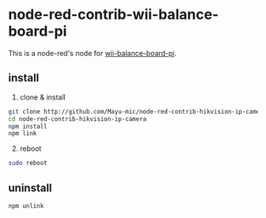 # node-red-contrib-wii-balance-board-pi

This is a node-red's node for [wii-balance-board-pi](https://github.com/JohannesMerkt/wii-balance-board-pi).

## install

1. clone & install

```bash
git clone http://github.com/Mayu-mic/node-red-contrib-hikvision-ip-camera.git
cd node-red-contrib-hikvision-ip-camera
npm install
npm link
```

2. reboot

```bash
sudo reboot
```

## uninstall

```bash
npm unlink
```

